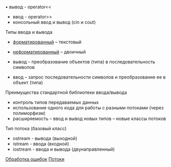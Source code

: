 • вывод - operator<< 
- ввод - operator>>
- консольный ввод и вывод (cin и cout)

Типы ввода и вывода 
- [форматированный](вывод%20и%20ввод,%20форматированный) – текстовый 
- [неформатированный](вывод%20и%20ввод,%20неформатированный) – двоичный

- вывод – преобразование объектов (типа) в последовательность символов 
- ввод – запрос последовательности символов и преобразование ее в объект (типа)

Преимущества стандартной библиотеки ввода/вывода
- контроль типов передаваемых данных 
- использование одного кода для работы с разными потоками (через полиморфизм) 
- расширяемость 
  – ввод и вывод новых типов
  – новые классы потоков
  
Тип потока (базовый класс) 
- ostream - вывода (выходной) 
- istream - ввода (входной) 
- iostream - ввода и вывода (двунаправленный)

[Обработка ошибок](ввод%20и%20вывод,%20обработка%20ошибок)
[Потоки](вывод%20и%20ввод,%20потоки)